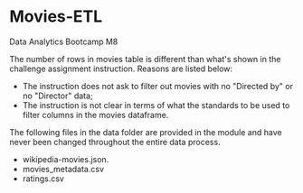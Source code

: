 # Movies-ETL
Data Analytics Bootcamp M8

The number of rows in movies table is different than what's shown in the challenge assignment instruction. Reasons are listed below:

-  The instruction does not ask to filter out movies with no "Directed by" or no "Director" data;
-  The instruction is not clear in terms of what the standards to be used to filter columns in the movies dataframe.

The following files in the data folder are provided in the module and have never been changed throughout the entire data process.

-  wikipedia-movies.json.
-  movies_metadata.csv
-  ratings.csv
